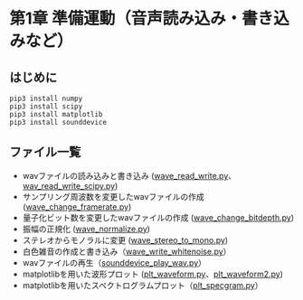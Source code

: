 # 第1章 準備運動（音声読み込み・書き込みなど）
## はじめに
```
pip3 install numpy
pip3 install scipy
pip3 install matplotlib
pip3 install sounddevice
```

## ファイル一覧
- wavファイルの読み込みと書き込み ([wave_read_write.py](https://github.com/tam17aki/speech_process_exercise/blob/master/WarmUp/wave_read_write.py)、[wav_read_write_scipy.py](https://github.com/tam17aki/speech_process_exercise/blob/master/WarmUp/wav_read_write_scipy.py))
- サンプリング周波数を変更したwavファイルの作成 ([wave_change_framerate.py](https://github.com/tam17aki/speech_process_exercise/blob/master/WarmUp/wave_change_framerate.py))
- 量子化ビット数を変更したwavファイルの作成 ([wave_change_bitdepth.py](https://github.com/tam17aki/speech_process_exercise/blob/master/WarmUp/wave_change_bitdepth.py))
- 振幅の正規化 ([wave_normalize.py](https://github.com/tam17aki/speech_process_exercise/blob/master/WarmUp/wave_normalize.py))
- ステレオからモノラルに変更 ([wave_stereo_to_mono.py](https://github.com/tam17aki/speech_process_exercise/blob/master/WarmUp/wave_stereo_to_mono.py))
- 白色雑音の作成と書き込み（[wave_write_whitenoise.py](https://github.com/tam17aki/speech_process_exercise/blob/master/WarmUp/wave_write_whitenoise.py)）
- wavファイルの再生（[sounddevice_play_wav.py](https://github.com/tam17aki/speech_process_exercise/blob/master/WarmUp/sounddevice_play_wav.py)）
- matplotlibを用いた波形プロット ([plt_waveform.py](https://github.com/tam17aki/speech_process_exercise/blob/master/WarmUp/plt_waveform.py)、[plt_waveform2.py](https://github.com/tam17aki/speech_process_exercise/blob/master/WarmUp/plt_waveform2.py))
- matplotlibを用いたスペクトログラムプロット（[plt_specgram.py](https://github.com/tam17aki/speech_process_exercise/blob/master/WarmUp/plt_specgram.py)）
